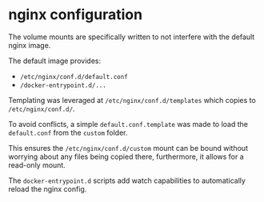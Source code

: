 # nginx configuration

The volume mounts are specifically written to not interfere with the default nginx image.

The default image provides:

* `/etc/nginx/conf.d/default.conf`
* `/docker-entrypoint.d/...`

Templating was leveraged at `/etc/nginx/conf.d/templates` which copies to `/etc/nginx/conf.d/`.

To avoid conflicts, a simple `default.conf.template` was made to load the `default.conf` from the `custom` folder.

This ensures the `/etc/nginx/conf.d/custom` mount can be bound without worrying about any files being copied there, furthermore, it allows for a read-only mount.

The `docker-entrypoint.d` scripts add watch capabilities to automatically reload the nginx config.